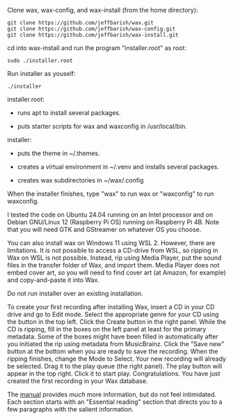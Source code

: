 Clone wax, wax-config, and wax-install (from the home directory):

    git clone https://github.com/jeffbarish/wax.git
    git clone https://github.com/jeffbarish/wax-config.git
    git clone https://github.com/jeffbarish/wax-install.git

cd into wax-install and run the program "installer.root" as root:

    sudo ./installer.root

Run installer as youself:

    ./installer

installer.root:

- runs apt to install several packages. 

- puts starter scripts for wax and waxconfig in /usr/local/bin.

installer:

- puts the theme in ~/.themes.

- creates a virtual environment in ~/.venv and installs several packages.

- creates wax subdirectories in ~/wax/.config

When the installer finishes, type "wax" to run wax or "waxconfig" to run waxconfig.

I tested the code on Ubuntu 24.04 running on an Intel processor and on Debian GNU/Linux 12 (Raspberry Pi OS) running on Raspberry Pi 4B. Note that you will need GTK and GStreamer on whatever OS you choose.

You can also install wax on Windows 11 using WSL 2. However, there are limitations. It is not possible to access a CD-drive from WSL, so ripping in Wax on WSL is not possible. Instead, rip using Media Player, put the sound files in the transfer folder of Wax, and import them. Media Player does not embed cover art, so you will need to find cover art (at Amazon, for example) and copy-and-paste it into Wax.

Do not run installer over an existing installation.

To create your first recording after installing Wax, insert a CD in your CD drive and go to Edit mode. Select the appropriate genre for your CD using the button in the top left. Click the Create button in the right panel. While the CD is ripping, fill in the boxes on the left panel at least for the primary metadata. Some of the boxes might have been filled in automatically after you initiated the rip using metadata from MusicBrainz. Click the "Save new" button at the bottom when you are ready to save the recording. When the ripping finishes, change the Mode to Select. Your new recording will already be selected. Drag it to the play queue (the right panel). The play button will appear in the top right. Click it to start play. Congratulations. You have just created the first recording in your Wax database.

The [manual](https://wax-manual.readthedocs.io/en/latest/introduction.html) provides *much* more information, but do not feel intimidated. Each section starts with an "Essential reading" section that directs you to a few paragraphs with the salient information.
